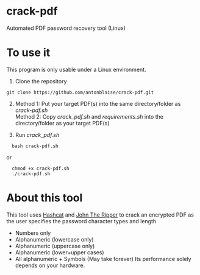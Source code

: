 # crack-pdf
Automated PDF password recovery tool (Linux)

# To use it
This program is only usable under a Linux environment.

1. Clone the repository
```
git clone https://github.com/antonblaise/crack-pdf.git
```
2. Method 1: Put your target PDF(s) into the same directory/folder as _crack-pdf.sh_</br>
Method 2: Copy _crack\_pdf.sh_ and _requirements.sh_ into the directory/folder as your target PDF(s)

3. Run _crack\_pdf.sh_
```
  bash crack-pdf.sh
```
or
```
  chmod +x crack-pdf.sh
  ./crack-pdf.sh
```

# About this tool
This tool uses [Hashcat](https://hashcat.net/hashcat/) and [John The Ripper](https://github.com/openwall/john) to crack an encrypted PDF as the user specifies the password character types and length
- Numbers only
- Alphanumeric (lowercase only)
- Alphanumeric (uppercase only)
- Alphanumeric (lower+upper cases)
- All alphanumeric + Symbols (May take forever)
Its performance solely depends on your hardware.
